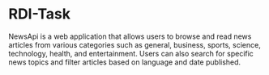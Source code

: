 # RDI-Task
NewsApi is a web application that allows users to browse and read news articles from various categories such as general, business, sports, science, technology, health, and entertainment. Users can also search for specific news topics and filter articles based on language and date published.
